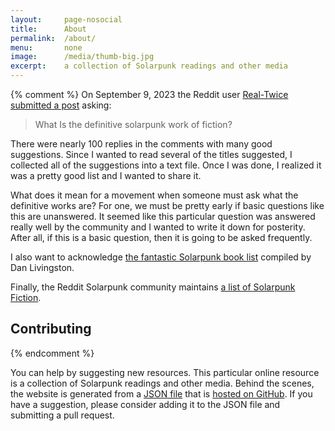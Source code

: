 ```yaml
---
layout:     page-nosocial
title:      About
permalink:  /about/
menu:       none
image:      /media/thumb-big.jpg
excerpt:    a collection of Solarpunk readings and other media
---
```


{% comment %}
On September 9, 2023 the Reddit user [Real-Twice](https://old.reddit.com/user/Real-Twice) [submitted a post](https://old.reddit.com/r/solarpunk/comments/16e2jyx/what_is_the_definitive_solarpunk_work_of_fiction/) asking:

> What Is the definitive solarpunk work of fiction?

There were nearly 100 replies in the comments with many good suggestions.
Since I wanted to read several of the titles suggested, I collected all of the suggestions into a text file.
Once I was done, I realized it was a pretty good list and I wanted to share it.

What does it mean for a movement when someone must ask what the definitive works are?
For one, we must be pretty early if basic questions like this are unanswered.
It seemed like this particular question was answered really well by the community and I wanted to write it down for posterity.
After all, if this is a basic question, then it is going to be asked frequently.

I also want to acknowledge [the fantastic Solarpunk book list](https://best-sci-fi-books.com/16-best-solarpunk-books/) compiled by Dan Livingston.

Finally, the Reddit Solarpunk community maintains [a list of Solarpunk Fiction](https://old.reddit.com/r/solarpunk/wiki/media/books_fiction).

## Contributing

{% endcomment %}

You can help by suggesting new resources.
This particular online resource is a collection of Solarpunk readings and other media.
Behind the scenes, the website is generated from a [JSON file](https://github.com/iandennismiller/solarpunk/blob/main/_data/items.json) that is [hosted on GitHub](https://github.com/iandennismiller/solarpunk).
If you have a suggestion, please consider adding it to the JSON file and submitting a pull request.
